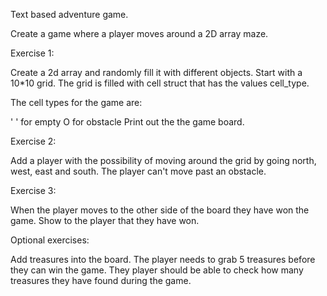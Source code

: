 Text based adventure game.

Create a game where a player moves around a 2D array maze.

Exercise 1:

Create a 2d array and randomly fill it with different objects. Start with a 10*10 grid. The grid is filled with cell struct that has the values cell_type.

The cell types for the game are:

'  ' for empty
O for obstacle
Print out the the game board.


Exercise 2:

Add a player with the possibility of moving around the grid by going north, west, east and south. The player can't move past an obstacle.

Exercise 3:

When the player moves to the other side of the board they have won the game. Show to the player that they have won.

Optional exercises:

Add treasures into the board. The player needs to grab 5 treasures before they can win the game. They player should be able to check how many treasures they have found during the game.
